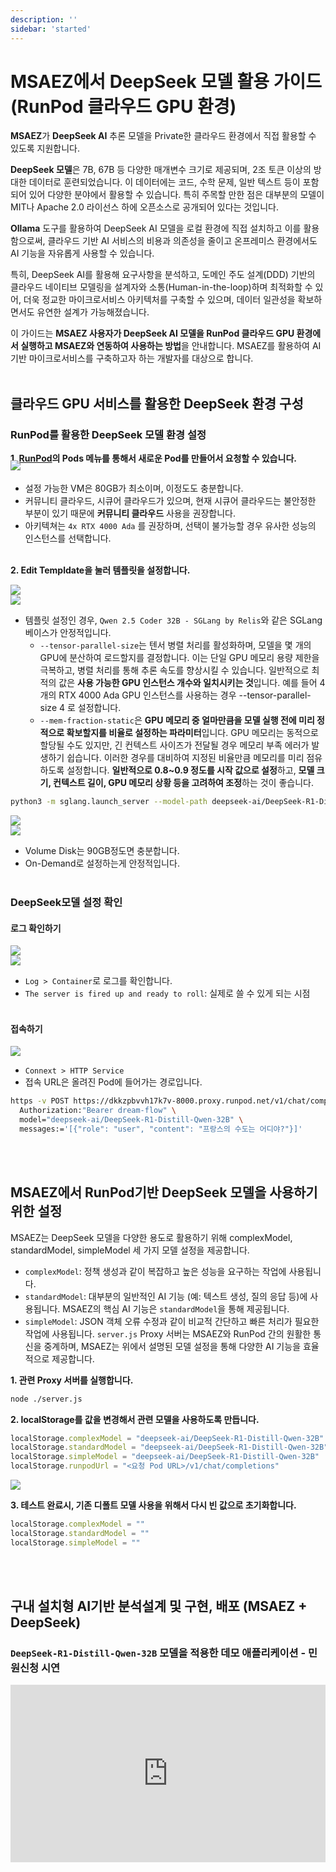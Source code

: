 ```yaml
---
description: ''
sidebar: 'started'
---
```


<!-- <h1>구내 설치형 AI기반 분석설계 및 구현, 배포<br>(MSAEZ + DeepSeek)</h1> -->
# MSAEZ에서 DeepSeek 모델 활용 가이드 (RunPod 클라우드 GPU 환경)

**MSAEZ**가 **DeepSeek AI** 추론 모델을 Private한 클라우드 환경에서 직접 활용할 수 있도록 지원합니다.

**DeepSeek 모델**은 7B, 67B 등 다양한 매개변수 크기로 제공되며, 2조 토큰 이상의 방대한 데이터로 훈련되었습니다. 이 데이터에는 코드, 수학 문제, 일반 텍스트 등이 포함되어 있어 다양한 분야에서 활용할 수 있습니다. 특히 주목할 만한 점은 대부분의 모델이 MIT나 Apache 2.0 라이선스 하에 오픈소스로 공개되어 있다는 것입니다.

**Ollama** 도구를 활용하여 DeepSeek AI 모델을 로컬 환경에 직접 설치하고 이를 활용함으로써, 클라우드 기반 AI 서비스의 비용과 의존성을 줄이고 온프레미스 환경에서도 AI 기능을 자유롭게 사용할 수 있습니다.

특히, DeepSeek AI를 활용해 요구사항을 분석하고, 도메인 주도 설계(DDD) 기반의 클라우드 네이티브 모델링을 설계자와 소통(Human-in-the-loop)하며 최적화할 수 있어, 더욱 정교한 마이크로서비스 아키텍처를 구축할 수 있으며, 데이터 일관성을 확보하면서도 유연한 설계가 가능해졌습니다.

이 가이드는 **MSAEZ 사용자가 DeepSeek AI 모델을 RunPod 클라우드 GPU 환경에서 실행하고 MSAEZ와 연동하여 사용하는 방법**을 안내합니다. MSAEZ를 활용하여 AI 기반 마이크로서비스를 구축하고자 하는 개발자를 대상으로 합니다.
<br><br>

<!-- ## MSAEZ MSA 개발 프로세스

<img src="https://github.com/user-attachments/assets/5fe9e0c5-064f-4969-ad9e-5389196f08f6">
<br>
MSAEZ는 도메인 분석을 통해 마이크로서비스를 도출하고, 헥사고날 및 이벤트 드리븐 아키텍처 기반으로 설계한 후, 자동화된 테스트와 CI/CD 배포를 통해 안정적인 MSA 개발을 지원하는 전 주기에 걸친 프로세스를 제공합니다. 
<br><br>

## 온프레미스 AI를 활용한 마이크로서비스 설계/구현/배포

<img src="https://github.com/user-attachments/assets/b2851b91-543c-47a4-82d7-335ea0b1baa7">
<br>
MSAEZ는 온프레미스 DeepSeek AI 모델을 활용하여 마이크로서비스를 자동 생성하고, 프로덕션 환경과 연동하여 마이크로서비스 설계를 자동화하고, AI를 활용한 자동화된 마이크로서비스 아키텍처 구축을 지원하여, 보다 효율적인 MSA 환경 도입을 가능하게 합니다. 
<br><br> -->


## 클라우드 GPU 서비스를 활용한 DeepSeek 환경 구성
### RunPod를 활용한 DeepSeek 모델 환경 설정

**1. [RunPod](https://runpod.io/)의 Pods 메뉴를 통해서 새로운 Pod를 만들어서 요청할 수 있습니다.**

<img style="margin-top: -20px;" src="https://github.com/user-attachments/assets/8c1c8845-c031-4cb4-8cbb-596acc79fe47">

- 설정 가능한 VM은 80GB가 최소이며, 이정도도 충분합니다.
- 커뮤니티 클라우드, 시큐어 클라우드가 있으며, 현재 시큐어 클라우드는 불안정한 부분이 있기 때문에 **커뮤니티 클라우드** 사용을 권장합니다.
- 아키텍쳐는 `4x RTX 4000 Ada` 를 권장하며, 선택이 불가능할 경우 유사한 성능의 인스턴스를 선택합니다.
<br><br>

**2. Edit Templdate을 눌러 템플릿을 설정합니다.**

<img src="https://github.com/user-attachments/assets/a39f6e9a-0651-4e58-96c7-74a45cf95c99">
<br>

<img src="https://github.com/user-attachments/assets/c155ff28-3f51-47d0-96d7-e12952e6a8d9">

- 템플릿 설정인 경우, `Qwen 2.5 Coder 32B - SGLang by Relis`와 같은 SGLang 베이스가 안정적입니다.
   - `--tensor-parallel-size`는 텐서 병렬 처리를 활성화하며, 모델을 몇 개의 GPU에 분산하여 로드할지를 결정합니다. 이는 단일 GPU 메모리 용량 제한을 극복하고, 병렬 처리를 통해 추론 속도를 향상시킬 수 있습니다. 일반적으로 최적의 값은 **사용 가능한 GPU 인스턴스 개수와 일치시키는 것**입니다. 예를 들어 4개의 RTX 4000 Ada GPU 인스턴스를 사용하는 경우 --tensor-parallel-size 4 로 설정합니다.
   - `--mem-fraction-static`은 **GPU 메모리 중 얼마만큼을 모델 실행 전에 미리 정적으로 확보할지를 비율로 설정하는 파라미터**입니다. GPU 메모리는 동적으로 할당될 수도 있지만, 긴 컨텍스트 사이즈가 전달될 경우 메모리 부족 에러가 발생하기 쉽습니다. 이러한 경우를 대비하여 지정된 비율만큼 메모리를 미리 점유하도록 설정합니다. **일반적으로 0.8~0.9 정도를 시작 값으로 설정**하고, **모델 크기, 컨텍스트 길이, GPU 메모리 상황 등을 고려하여 조정**하는 것이 좋습니다.

```bash
python3 -m sglang.launch_server --model-path deepseek-ai/DeepSeek-R1-Distill-Qwen-32B --context-length 131072 --host 0.0.0.0 --port 8000 --tensor-parallel-size 사용된 인스턴스의 GPU 수 --api-key LLM 요청시 사용 할 API 키 --mem-fraction-static 0.9 --disable-cuda-graph
```

<img src="https://github.com/user-attachments/assets/92598e42-caa6-4977-9912-557914ee322f">
<br>

<img src="https://github.com/user-attachments/assets/93c4499b-51a6-4ba5-9248-d7e3a9ccd1f0">

- Volume Disk는 90GB정도면 충분합니다.
- On-Demand로 설정하는게 안정적입니다.
<br><br>

### DeepSeek모델 설정 확인
#### 로그 확인하기

<img src="https://github.com/user-attachments/assets/73b97cce-9619-4739-80c5-039cf2d7ed23">
<br>

<img src="https://github.com/user-attachments/assets/7d25d7fa-0b86-4159-b2ad-dbb23c1e2719">

- `Log > Container`로 로그를 확인합니다.
- `The server is fired up and ready to roll`: 실제로 쓸 수 있게 되는 시점
<br><br>
   
#### 접속하기

<img src="https://github.com/user-attachments/assets/b26e1608-85b2-42df-9e08-0e6a9439a700">
<br>

- `Connext > HTTP Service`
- 접속 URL은 올려진 Pod에 들어가는 경로입니다.

```bash
https -v POST https://dkkzpbvvh17k7v-8000.proxy.runpod.net/v1/chat/completions \
  Authorization:"Bearer dream-flow" \
  model="deepseek-ai/DeepSeek-R1-Distill-Qwen-32B" \
  messages:='[{"role": "user", "content": "프랑스의 수도는 어디야?"}]'
```
<br><br>

## MSAEZ에서 RunPod기반 DeepSeek 모델을 사용하기 위한 설정

MSAEZ는 DeepSeek 모델을 다양한 용도로 활용하기 위해 complexModel, standardModel, simpleModel 세 가지 모델 설정을 제공합니다.

- `complexModel`: 정책 생성과 같이 복잡하고 높은 성능을 요구하는 작업에 사용됩니다.
- `standardModel`: 대부분의 일반적인 AI 기능 (예: 텍스트 생성, 질의 응답 등)에 사용됩니다. MSAEZ의 핵심 AI 기능은 `standardModel`을 통해 제공됩니다.
- `simpleModel`: JSON 객체 오류 수정과 같이 비교적 간단하고 빠른 처리가 필요한 작업에 사용됩니다. `server.js` Proxy 서버는 MSAEZ와 RunPod 간의 원활한 통신을 중계하며, MSAEZ는 위에서 설명된 모델 설정을 통해 다양한 AI 기능을 효율적으로 제공합니다.

**1. 관련 Proxy 서버를 실행합니다.**
```bash
node ./server.js
```

**2. localStorage를 값을 변경해서 관련 모델을 사용하도록 만듭니다.**
```js
localStorage.complexModel = "deepseek-ai/DeepSeek-R1-Distill-Qwen-32B"
localStorage.standardModel = "deepseek-ai/DeepSeek-R1-Distill-Qwen-32B"
localStorage.simpleModel = "deepseek-ai/DeepSeek-R1-Distill-Qwen-32B"
localStorage.runpodUrl = "<요청 Pod URL>/v1/chat/completions"
```
<img src="https://github.com/user-attachments/assets/afa73078-4398-4187-979a-e789c75a574b">
<br>

**3. 테스트 완료시, 기존 디폴트 모델 사용을 위해서 다시 빈 값으로 초기화합니다.**
```js
localStorage.complexModel = ""
localStorage.standardModel = ""
localStorage.simpleModel = ""
```
<br><br>

## 구내 설치형 AI기반 분석설계 및 구현, 배포 (MSAEZ + DeepSeek)

### `DeepSeek-R1-Distill-Qwen-32B` 모델을 적용한 데모 애플리케이션 - 민원신청 시연

<div style="position: relative; padding-bottom: 56.25%; padding-top: 0px; height: 0; overflow: hidden;">
	<iframe style="position: absolute; top: 0; left: 0; width: 100%; height: 100%;" 
        src="https://www.youtube.com/embed/4PX4CWrdGCg?si=oD969pF_VGUpSf4Q&amp;start=3652" 
        frameborder="0" crolling="no" frameborder="none" allowfullscreen="">
    </iframe>
</div>